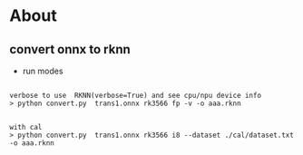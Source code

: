 # About


## convert onnx to rknn

* run modes

```

verbose to use  RKNN(verbose=True) and see cpu/npu device info
> python convert.py  trans1.onnx rk3566 fp -v -o aaa.rknn


with cal
> python convert.py  trans1.onnx rk3566 i8 --dataset ./cal/dataset.txt  -o aaa.rknn

```